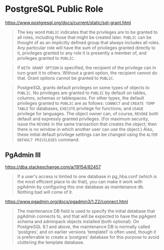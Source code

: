 # PostgreSQL Public Role

https://www.postgresql.org/docs/current/static/sql-grant.html

> The key word `PUBLIC` indicates that the privileges are to be granted to all roles, including those that might be created later. `PUBLIC` can be thought of as an implicitly defined group that always includes all roles. Any particular role will have the sum of privileges granted directly to it, privileges granted to any role it is presently a member of, and privileges granted to `PUBLIC`.

> If `WITH GRANT OPTION` is specified, the recipient of the privilege can in turn grant it to others. Without a grant option, the recipient cannot do that. Grant options cannot be granted to `PUBLIC`.

> PostgreSQL grants default privileges on some types of objects to `PUBLIC`. No privileges are granted to `PUBLIC` by default on tables, columns, schemas or tablespaces. For other types, the default privileges granted to `PUBLIC` are as follows: `CONNECT` and `CREATE TEMP TABLE` for databases; `EXECUTE` privilege for functions; and `USAGE` privilege for languages. The object owner can, of course, `REVOKE` both default and expressly granted privileges. (For maximum security, issue the `REVOKE` in the same transaction that creates the object; then there is no window in which another user can use the object.) Also, these initial default privilege settings can be changed using the `ALTER DEFAULT PRIVILEGES` command.


## PgAdmin III

https://dba.stackexchange.com/a/19154/82457
> If a user's access is limited to one database in pg_hba.conf (which is the most efficient place to do that), you can make it work with pgAdmin by configuring this one database as maintenance db. Nothing bad will come of it.

https://www.pgadmin.org/docs/pgadmin3/1.22/connect.html
> The maintenance DB field is used to specify the initial database that pgAdmin connects to, and that will be expected to have the pgAgent schema and adminpack objects installed (both optional). On PostgreSQL 8.1 and above, the maintenance DB is normally called ‘postgres’, and on earlier versions ‘template1’ is often used, though it is preferrable to create a ‘postgres’ database for this purpose to avoid cluttering the template database.
